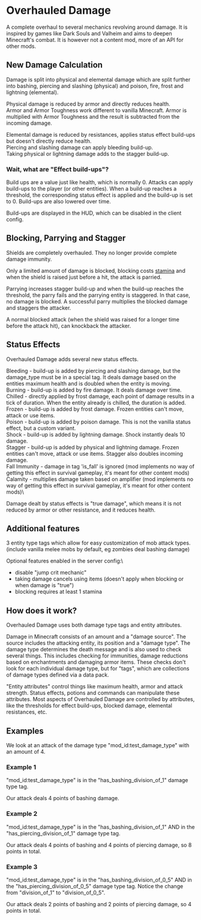 # Overhauled Damage

A complete overhaul to several mechanics revolving around damage. It is inspired by games like Dark Souls and Valheim and aims to deepen Minecraft's combat.
It is however not a content mod, more of an API for other mods.

## New Damage Calculation
Damage is split into physical and elemental damage which are split further into bashing, piercing and slashing (physical) and poison, fire, frost and lightning (elemental).

Physical damage is reduced by armor and directly reduces health.\
Armor and Armor Toughness work different to vanilla Minecraft. Armor is multiplied with Armor Toughness and the result is subtracted from the incoming damage.

Elemental damage is reduced by resistances, applies status effect build-ups but doesn't directly reduce health.\
Piercing and slashing damage can apply bleeding build-up.\
Taking physical or lightning damage adds to the stagger build-up.

### Wait, what are "Effect build-ups"?
Build ups are a value just like health, which is normally 0. Attacks can apply build-ups to the player (or other entities).
When a build-up reaches a threshold, the corresponding status effect is applied and the build-up is set to 0. Build-ups are also lowered over time.

Build-ups are displayed in the HUD, which can be disabled in the client config.

## Blocking, Parrying and Stagger
Shields are completely overhauled. They no longer provide complete damage immunity.

Only a limited amount of damage is blocked, blocking costs [stamina](https://modrinth.com/mod/stamina-attributes) and when the shield is raised just before a hit, the attack is parried.

Parrying increases stagger build-up and when the build-up reaches the threshold, the parry fails and the parrying entity is staggered. In that case, no damage is blocked.
A successful parry multiplies the blocked damage and staggers the attacker.

A normal blocked attack (when the shield was raised for a longer time before the attack hit), can knockback the attacker.

## Status Effects
Overhauled Damage adds several new status effects.

Bleeding - build-up is added by piercing and slashing damage, but the damage_type must be in a special tag. It deals damage based on the entities maximum health and is doubled when the entity is moving.\
Burning - build-up is added by fire damage. It deals damage over time.\
Chilled - directly applied by frost damage, each point of damage results in a tick of duration. When the entity already is chilled, the duration is added.\
Frozen - build-up is added by frost damage. Frozen entities can't move, attack or use items.\
Poison - build-up is added by poison damage. This is not the vanilla status effect, but a custom variant.\
Shock - build-up is added by lightning damage. Shock instantly deals 10 damage.\
Stagger - build-up is added by physical and lightning damage. Frozen entities can't move, attack or use items. Stagger also doubles incoming damage.\
Fall Immunity - damage in tag 'is_fall' is ignored (mod implements no way of getting this effect in survival gameplay, it's meant for other content mods)\
Calamity - multiplies damage taken based on amplifier (mod implements no way of getting this effect in survival gameplay, it's meant for other content mods)\

Damage dealt by status effects is "true damage", which means it is not reduced by armor or other resistance, and it reduces health.

## Additional features
3 entity type tags which allow for easy customization of mob attack types. (include vanilla melee mobs by default, eg zombies deal bashing damage)

Optional features enabled in the server config:\
- disable "jump crit mechanic"
- taking damage cancels using items (doesn't apply when blocking or when damage is "true")
- blocking requires at least 1 stamina

## How does it work?

Overhauled Damage uses both damage type tags and entity attributes.

Damage in Minecraft consists of an amount and a "damage source". The source includes the attacking entity, its position and a "damage type".
The damage type determines the death message and is also used to check several things. This includes checking for immunities, damage reductions based on enchantments and damaging armor items.
These checks don't look for each individual damage type, but for "tags", which are collections of damage types defined via a data pack.

"Entity attributes" control things like maximum health, armor and attack strength. Status effects, potions and commands can manipulate these attributes.
Most aspects of Overhauled Damage are controlled by attributes, like the thresholds for effect build-ups, blocked damage, elemental resistances, etc.

## Examples

We look at an attack of the damage type "mod_id:test_damage_type" with an amount of 4.

### Example 1

"mod_id:test_damage_type" is in the "has_bashing_division_of_1" damage type tag.

Our attack deals 4 points of bashing damage.

### Example 2

"mod_id:test_damage_type" is in the "has_bashing_division_of_1" AND in the "has_piercing_division_of_1" damage type tag.

Our attack deals 4 points of bashing and 4 points of piercing damage, so 8 points in total.

### Example 3

"mod_id:test_damage_type" is in the "has_bashing_division_of_0_5" AND in the "has_piercing_division_of_0_5" damage type tag.
Notice the change from "division_of_1" to "division_of_0_5".

Our attack deals 2 points of bashing and 2 points of piercing damage, so 4 points in total.
